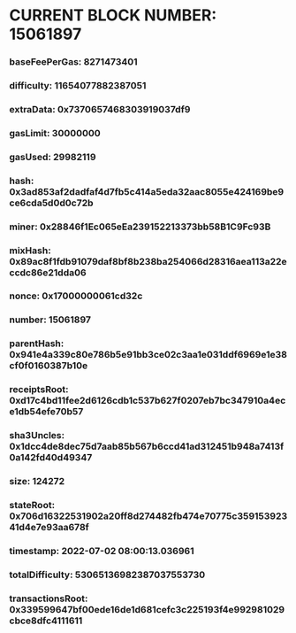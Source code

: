 # CURRENT BLOCK NUMBER: 15061897

### baseFeePerGas: 8271473401
### difficulty: 11654077882387051
### extraData: 0x7370657468303919037df9
### gasLimit: 30000000
### gasUsed: 29982119
### hash: 0x3ad853af2dadfaf4d7fb5c414a5eda32aac8055e424169be9ce6cda5d0d0c72b
### miner: 0x28846f1Ec065eEa239152213373bb58B1C9Fc93B
### mixHash: 0x89ac8f1fdb91079daf8bf8b238ba254066d28316aea113a22eccdc86e21dda06
### nonce: 0x17000000061cd32c
### number: 15061897
### parentHash: 0x941e4a339c80e786b5e91bb3ce02c3aa1e031ddf6969e1e38cf0f0160387b10e
### receiptsRoot: 0xd17c4bd11fee2d6126cdb1c537b627f0207eb7bc347910a4ece1db54efe70b57
### sha3Uncles: 0x1dcc4de8dec75d7aab85b567b6ccd41ad312451b948a7413f0a142fd40d49347
### size: 124272
### stateRoot: 0x706d16322531902a20ff8d274482fb474e70775c35915392341d4e7e93aa678f
### timestamp: 2022-07-02 08:00:13.036961
### totalDifficulty: 53065136982387037553730
### transactionsRoot: 0x339599647bf00ede16de1d681cefc3c225193f4e992981029cbce8dfc4111611
